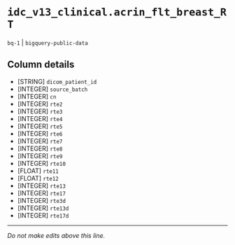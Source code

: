 # `idc_v13_clinical.acrin_flt_breast_RT`
`bq-1` | `bigquery-public-data`

## Column details
* [STRING]    `dicom_patient_id`
* [INTEGER]   `source_batch`
* [INTEGER]   `cn`
* [INTEGER]   `rte2`
* [INTEGER]   `rte3`
* [INTEGER]   `rte4`
* [INTEGER]   `rte5`
* [INTEGER]   `rte6`
* [INTEGER]   `rte7`
* [INTEGER]   `rte8`
* [INTEGER]   `rte9`
* [INTEGER]   `rte10`
* [FLOAT]     `rte11`
* [FLOAT]     `rte12`
* [INTEGER]   `rte13`
* [INTEGER]   `rte17`
* [INTEGER]   `rte3d`
* [INTEGER]   `rte13d`
* [INTEGER]   `rte17d`

-------------------------------------------------------------------------------
*Do not make edits above this line.*
